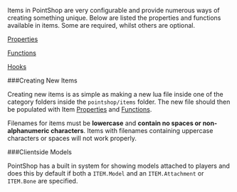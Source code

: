 <p class="lead">Items in PointShop are very configurable and provide numerous ways of creating something unique. Below are listed the properties and functions available in items. Some are required, whilst others are optional.</p>

<a href="/items/properties" class="button">Properties <i class="fa fa-chevron-right"></i></a>

<a href="/items/functions" class="button">Functions <i class="fa fa-chevron-right"></i></a>

<a href="/items/hooks" class="button">Hooks <i class="fa fa-chevron-right"></i></a>

###<a name="creating-new-items"></a>Creating New Items

Creating new items is as simple as making a new lua file inside one of the category folders inside the `pointshop/items` folder. The new file should then be populated with Item [Properties](/items/properties) and [Functions](/items/functions).

<p class="warning"><i class="fa fa-warning"></i> Filenames for items must be <strong>lowercase</strong> and <strong>contain no spaces or non-alphanumeric characters</strong>. Items with filenames containing uppercase characters or spaces will not work properly.</p>

###<a name="clientside-models"></a>Clientside Models

PointShop has a built in system for showing models attached to players and does this by default if both a `ITEM.Model` and an `ITEM.Attachment` or `ITEM.Bone` are specified.